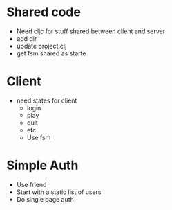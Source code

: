 # Shared code
* Need cljc for stuff shared between client and server
* add dir
* update project.clj
* get fsm shared as starte

# Client
* need states for client
	* login
	* play
	* quit
	* etc
	* Use fsm

# Simple Auth
* Use friend
* Start with a static list of users
* Do single page auth


